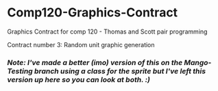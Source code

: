 # Comp120-Graphics-Contract
Graphics Contract for comp 120 - Thomas and Scott pair programming

Contract number 3: Random unit graphic generation

### *Note: I've made a better (imo) version of this on the Mango-Testing branch using a class for the sprite but I've left this version up here so you can look at both. :)*


